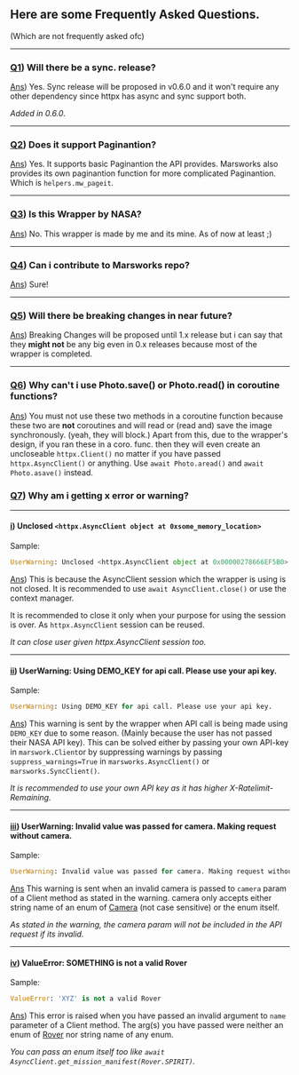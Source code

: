 ## Here are some Frequently Asked Questions.
(Which are not frequently asked ofc)

-----

### <u>Q1</u>) Will there be a sync. release?

<u>Ans</u>) Yes. Sync release will be proposed in v0.6.0 and it won't require
any other dependency since httpx has async and sync support both.

*Added in 0.6.0*.

--------------------

### <u>Q2</u>) Does it support Paginantion?

<u>Ans</u>) Yes. It supports basic Paginantion the API provides.
Marsworks also provides its own paginantion function for
more complicated Paginantion. Which is `helpers.mw_pageit`.

--------------------

### <u>Q3</u>) Is this Wrapper by NASA?

<u>Ans</u>) No. This wrapper is made by me and its mine. As of now at least ;)

--------------------

### <u>Q4</u>) Can i contribute to Marsworks repo?

<u>Ans</u>) Sure!

--------------------

### <u>Q5</u>) Will there be breaking changes in near future?

<u>Ans</u>) Breaking Changes will be proposed until 1.x release but i can say that
they **might not** be any big even in 0.x releases because most of the wrapper is
completed.

--------------------
### <u>Q6</u>) Why can't i use Photo.save() or Photo.read() in coroutine functions?

<u>Ans</u>) You must not use these two methods in a coroutine function because these two are **not**
coroutines and will read or (read and) save the image synchronously. (yeah, they will block.)
Apart from this, due to the wrapper's design, if you ran these in a coro. func. then they will even create
an uncloseable `httpx.Client()` no matter if you have passed `httpx.AsyncClient()` or anything.
Use `await Photo.aread()` and `await Photo.asave()` instead.

### <u>Q7</u>) Why am i getting x error or warning?

------------

#### <u>i</u>) Unclosed `<httpx.AsyncClient object at 0xsome_memory_location>`

Sample:

```py
UserWarning: Unclosed <httpx.AsyncClient object at 0x00000278666EF5B0>. See https://www.python-httpx.org/async/#opening-and-closing-clients for details.
```

<u>Ans</u>) This is because the AsyncClient session which the wrapper is using is not
closed. It is recommended to use `await AsyncClient.close()` or use the context manager.

It is recommended to close it only when your purpose for using the session is over. As
`httpx.AsyncClient` session can be reused.


*It can close user given httpx.AsyncClient session too.*

---------------

#### <u>ii</u>) UserWarning: Using DEMO_KEY for api call. Please use your api key.

Sample:

```py
UserWarning: Using DEMO_KEY for api call. Please use your api key.
```
<u>Ans</u>) This warning is sent by the wrapper when API call is being made using `DEMO_KEY`
due to some reason. (Mainly because the user has not passed their NASA API key). This can be
solved either by passing your own API-key in `marswork.Client`or by suppressing warnings by
passing `suppress_warnings=True` in `marsworks.AsyncClient()` or `marsworks.SyncClient()`.

*It is recommended to use your own API key as it has higher X-Ratelimit-Remaining.*

---------------

#### <u>iii</u>) UserWarning: Invalid value was passed for camera. Making request without camera.

Sample:

```py
UserWarning: Invalid value was passed for camera. Making request without camera.
```
<u>Ans</u> This warning is sent when an invalid camera is passed to `camera` param of a Client method
as stated in the warning. camera only accepts either string name of an enum of [Camera](../API-Reference/Enums/camera/) (not case sensitive) or the enum itself.

*As stated in the warning, the camera param will not be included in the API request if its invalid.*

-----------------

#### <u>iv</u>) ValueError: SOMETHING is not a valid Rover

Sample:

```py
ValueError: 'XYZ' is not a valid Rover
```
<u>Ans</u>) This error is raised when you have passed an invalid argument to `name` parameter of
a Client method. The arg(s) you have passed were neither an enum of [Rover](../API-Reference/Enums/rover/)
nor string name of any enum.

*You can pass an enum itself too like `await AsyncClient.get_mission_manifest(Rover.SPIRIT)`.*
